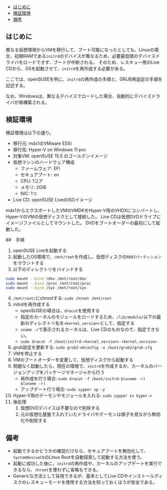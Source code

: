 - [はじめに](#はじめに)
- [検証環境](#検証環境)
- [備考](#備考)

## はじめに
異なる仮想環境からVMを移行して、ブート可能になったとしても、Linuxの場合、初期RAMである`initrd`のデバイスが異なるため、必要最低限のデバイスドライバをロードできず、ブートが中断される。
そのため、レスキュー用のLive CDから、OSを起動させて、`initrd`を再作成する必要がある。

ここでは、openSUSEを例に、`initrd`の再作成の手順と、GRUB再設定の手順を記述する。

なお、Windowsは、異なるデバイスでロードした場合、自動的にデバイスドライバが再構築される。

## 検証環境
検証環境は以下の通り。

- 移行元: mdx1のVMware ESXi
- 移行先: Hyper-V on Windows 11 pro
- 対象VM: openSUSE 15.5 のゴールデンイメージ
- 仮想マシンのハードウェア構成
  - ファームウェア: EFI
  - セキュアブート: on
  - CPU: 1コア
  - メモリ: 2GiB
  - NIC: 1つ
- Live CD: openSUSE LiveのISOイメージ

mdx1からエクスポートしたVMのVMDKをHyper-V用のVHDXにコンバートし、Hyper-VのVMの仮想ディスクとして接続した。
Live CDは仮想DVDドライブにイメージファイルとしてマウントした。
DVDをブートオーダーの最初にして起動した。

##　手順
1. openSUSE Liveを起動する
2. 起動したOS環境で、`/mnt/root`を作成し、仮想ディスクの`ROOTパーティション`をマウントする
3. 以下のディレクトリをバインドする
```sh
sudo mount --bind /dev /mnt/root/dev
sudo mount --bind /proc /mnt/root/proc
sudo mount --bind /sys /mnt/root/sys
```
4. `/mnt/root/`にchrootする: `sudo chroot /mnt/root`
5. initrdを再作成する
   - openSUSEの場合は、`dracut`を使用する
   - 指定のカーネルのモジュールをロードするため、`/lib/module/`以下の最新のディレクトリ名を`<kernel_version>`として、指定する
   - `uname -r`で表示されるカーネルは、Live CDのものなので、指定できない。
   - `sudo dracut -f /boot/initrd-<kernel_version> <kernel_version>`
6. grub設定を更新する: `sudo grub2-mkconfig -o /boot/grub2/grub.cfg`
7. VMを停止する
8. VMのブートオーダーを変更して、仮想ディスクから起動する
9. 問題なく起動したら、現在の環境で、`initrd`を作成するか、カーネルのバージョンアップをパッケージマネージャから行う
   - 再作成を行う場合: `sudo dracut -f /boot/initrd-$(uname -r) $(uname -r)`
   - アップデート行う場合: `sudo zypper up -y`
19. Hyper-V用のデーモンやモジュールを入れる: `sudo zypper in hyper-v`
11. 後処理
    1.  仮想DVDデバイスは不要なので削除する
    2.  元の仮想化基盤で入れていたドライバやデーモンは様子を見ながら無効化や削除する

## 備考
- 起動できるかどうかの確認だけなら、セキュアブートを無効化して、`SystemRescueCD`のLinux Rootを自動探索して起動する方法を使う。
- 起動に成功した後に、`initrd`の再作成や、カーネルのアップデートを実行できるなら、`chroot`を使わずに省略もできる。
- Genericな方法として採用できるが、基本としてLive CDやインストールディスクのレスキューモードを使用する方法を知っておくほうが安全である。